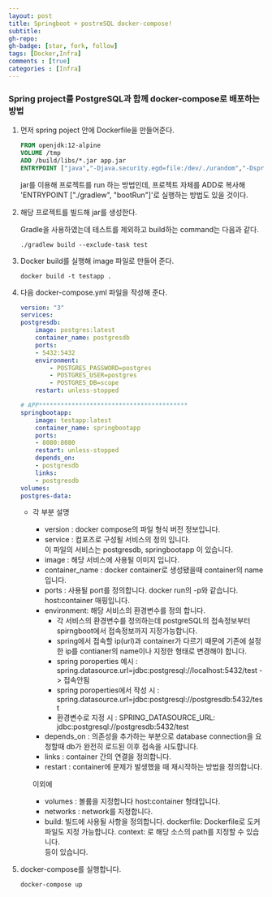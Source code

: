 ```yaml
---
layout: post
title: Springboot + postreSQL docker-compose!
subtitle: 
gh-repo: 
gh-badge: [star, fork, follow]
tags: [Docker,Infra]
comments : [true]
categories : [Infra]
---
```


### Spring project를 PostgreSQL과 함께 docker-compose로 배포하는 방법

1. 먼저 spring poject 안에 Dockerfile을 만들어준다.

    ``` Dockerfile
    FROM openjdk:12-alpine 
    VOLUME /tmp
    ADD /build/libs/*.jar app.jar 
    ENTRYPOINT ["java","-Djava.security.egd=file:/dev/./urandom","-Dspring.profiles.active=container", "-jar", "/app.jar"]
    ```
    jar를 이용해 프로젝트를 run 하는 방법인데, 프로젝트 자체를 ADD로 복사해  
    'ENTRYPOINT ["./gradlew", "bootRun"]'로 실행하는 방법도 있을 것이다. 


2. 해당 프로젝트를 빌드해 jar를 생성한다.

    Gradle을 사용하였는데 테스트를 제외하고 build하는 command는 다음과 같다.  
    ```
    ./gradlew build --exclude-task test
    ```


3. Docker build를 실행해 image 파일로 만들어 준다.

    ```
    docker build -t testapp .
    ```

4. 다음 docker-compose.yml 파일을 작성해 준다.

    ```docker-compose.yml
    version: "3"
    services:
    postgresdb:
        image: postgres:latest
        container_name: postgresdb
        ports:
        - 5432:5432
        environment:
            - POSTGRES_PASSWORD=postgres
            - POSTGRES_USER=postgres
            - POSTGRES_DB=scope
        restart: unless-stopped

    # APP*****************************************
    springbootapp:
        image: testapp:latest
        container_name: springbootapp
        ports:
        - 8080:8080
        restart: unless-stopped
        depends_on:
        - postgresdb
        links:
        - postgresdb
    volumes:
    postgres-data:
    ```
    * 각 부분 설명
        - version : docker compose의 파일 형식 버전 정보입니다.
        - service : 컴포즈로 구성될 서비스의 정의 입니다.  
                    이 파일의 서비스는 postgresdb, springbootapp 이 있습니다.
        - image : 해당 서비스에 사용될 이미지 입니다.
        - container_name : docker container로 생성됐을때 container의 name 입니다.
        - ports : 사용될 port를 정의합니다. docker run의 -p와 같습니다. host:container 매핑입니다.
        - environment: 해당 서비스의 환경변수를 정의 합니다.
            - 각 서비스의 환경변수를 정의하는데 postgreSQL의 접속정보부터 spirngboot에서 접속정보까지 지정가능합니다.
            - spring에서 접속할 ip(url)과 container가 다르기 때문에 기존에 설정한 ip를 contianer의 name이나 지정한 형태로 변경해야 합니다.
            - spring poroperties 예시 : spring.datasource.url=jdbc:postgresql://localhost:5432/test -> 접속안됨
            - spring poroperties에서 작성 시 : spring.datasource.url=jdbc:postgresql://postgresdb:5432/test
            - 환경변수로 지정 시 : SPRING_DATASOURCE_URL: jdbc:postgresql://postgresdb:5432/test
        - depends_on : 의존성을 추가하는 부분으로 database connection을 요청할때 db가 완전히 로드된 이후 접속을 시도합니다.
        - links : container 간의 연결을 정의합니다.  
        - restart : container에 문제가 발생했을 때 재시작하는 방법을 정의합니다. 

        이외에
        - volumes : 볼륨을 지정합니다 host:container 형태입니다.  
        - networks : network를 지정합니다.
        - build: 빌드에 사용될 사항을 정의합니다. dockerfile: Dockerfile로 도커파일도 지정 가능합니다. context: 로 해당 소스의 path를 지정할 수 있습니다.  
        등이 있습니다.
5. docker-compose를 실행합니다.
    ```
    docker-compose up
    ```